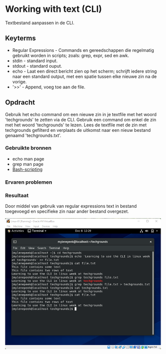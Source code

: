 # Working with text (CLI)
Textbestand aanpassen in de CLI.

## Keyterms
- Regular Expressions - Commands en gereedschappen die regelmatig gebruikt worden in scripts; zoals: grep, expr, sed en awk. 
- stdin - standard input. 
- stdout - standard ouput. 
- echo - Laat een direct bericht zien op het scherm; schrijft iedere string naar een standard output, met een spatie tussen elke nieuwe zin na de vorige. 
- '>>' - Append, voeg toe aan de file. 

## Opdracht
Gebruik het echo command om een nieuwe zin in je textfile met het woord 'techgrounds' te zetten via de CLI. Gebruik een command om enkel de zin met het woord 'techgrounds' te lezen. Lees de textfile met de zin met techgrounds gefilterd en verplaats de uitkomst naar een nieuw bestand genaamd 'techgrounds.txt'. 

### Gebruikte bronnen
- echo man page
- grep man page
- [Bash-scripting](https://tldp.org/LDP/abs/html/textproc.html)

### Ervaren problemen


### Resultaat
Door middel van gebruik van regular expressions text in bestand toegevoegd en specifieke zin naar ander bestand overgezet. 

![working-text](../00_includes/01_Linux_01/working-text.png)